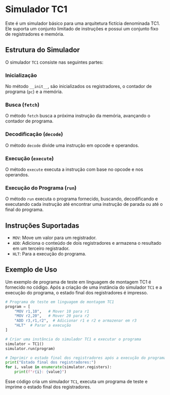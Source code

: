 # Simulador TC1

Este é um simulador básico para uma arquitetura fictícia denominada TC1. Ele suporta um conjunto limitado de instruções e possui um conjunto fixo de registradores e memória.

## Estrutura do Simulador

O simulador `TC1` consiste nas seguintes partes:

### Inicialização

No método `__init__`, são inicializados os registradores, o contador de programa (`pc`) e a memória.

### Busca (`fetch`)

O método `fetch` busca a próxima instrução da memória, avançando o contador de programa.

### Decodificação (`decode`)

O método `decode` divide uma instrução em opcode e operandos.

### Execução (`execute`)

O método `execute` executa a instrução com base no opcode e nos operandos.

### Execução do Programa (`run`)

O método `run` executa o programa fornecido, buscando, decodificando e executando cada instrução até encontrar uma instrução de parada ou até o final do programa.

## Instruções Suportadas

- `MOV`: Move um valor para um registrador.
- `ADD`: Adiciona o conteúdo de dois registradores e armazena o resultado em um terceiro registrador.
- `HLT`: Para a execução do programa.

## Exemplo de Uso

Um exemplo de programa de teste em linguagem de montagem TC1 é fornecido no código. Após a criação de uma instância do simulador `TC1` e a execução do programa, o estado final dos registradores é impresso.

```python
# Programa de teste em linguagem de montagem TC1
program = [
    "MOV r1,10",   # Mover 10 para r1
    "MOV r2,20",   # Mover 20 para r2
    "ADD r3,r1,r2",  # Adicionar r1 e r2 e armazenar em r3
    "HLT"  # Parar a execução
]

# Criar uma instância do simulador TC1 e executar o programa
simulator = TC1()
simulator.run(program)

# Imprimir o estado final dos registradores após a execução do programa
print("Estado final dos registradores:")
for i, value in enumerate(simulator.registers):
    print(f"r{i}: {value}")
```

Esse código cria um simulador `TC1`, executa um programa de teste e imprime o estado final dos registradores.
